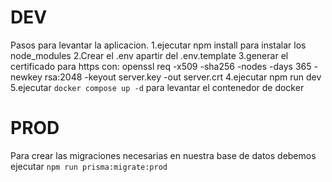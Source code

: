 # DEV
Pasos para levantar la aplicacion.
1.ejecutar npm install para instalar los node_modules
2.Crear el .env apartir del .env.template
3.generar el certificado para https con: openssl req -x509 -sha256 -nodes -days 365 -newkey rsa:2048 -keyout server.key -out server.crt
4.ejecutar npm run dev
5.ejecutar ```docker compose up -d```  para levantar el contenedor de docker 



# PROD
Para crear las migraciones necesarias en nuestra base de datos debemos ejecutar 
```npm run prisma:migrate:prod```